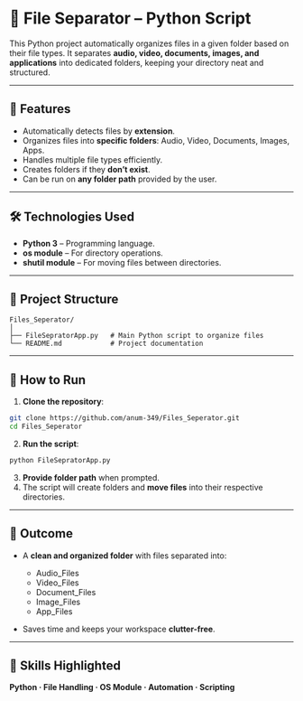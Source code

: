 # 📁 File Separator – Python Script

This Python project automatically organizes files in a given folder based on their file types. It separates **audio, video, documents, images, and applications** into dedicated folders, keeping your directory neat and structured.

---

## 🌟 Features

* Automatically detects files by **extension**.
* Organizes files into **specific folders**: Audio, Video, Documents, Images, Apps.
* Handles multiple file types efficiently.
* Creates folders if they **don’t exist**.
* Can be run on **any folder path** provided by the user.

---

## 🛠️ Technologies Used

* **Python 3** – Programming language.
* **os module** – For directory operations.
* **shutil module** – For moving files between directories.

---

## 📂 Project Structure

```
Files_Seperator/
│
├── FileSepratorApp.py   # Main Python script to organize files
└── README.md            # Project documentation
```

---

## 🚀 How to Run

1. **Clone the repository**:

```bash
git clone https://github.com/anum-349/Files_Seperator.git
cd Files_Seperator
```

2. **Run the script**:

```bash
python FileSepratorApp.py
```

3. **Provide folder path** when prompted.
4. The script will create folders and **move files** into their respective directories.

---

## 🎯 Outcome

* A **clean and organized folder** with files separated into:

  * Audio_Files
  * Video_Files
  * Document_Files
  * Image_Files
  * App_Files
* Saves time and keeps your workspace **clutter-free**.

---

## 📌 Skills Highlighted

**Python · File Handling · OS Module · Automation · Scripting**
